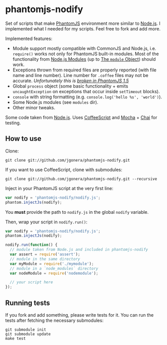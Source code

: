phantomjs-nodify
================

Set of scripts that make [PhantomJS](http://www.phantomjs.org/) environment
more similar to [Node.js](http://nodejs.org/).
I implemented what I needed for my scripts. Feel free to fork and add more.

Implemented features:

* Module support mostly compatible with CommonJS and Node.js, i.e. `require()`
  works not only for PhantomJS built-in modules. Most of the functionality from
  [Node.js Modules](http://nodejs.org/api/modules.html) (up to
  [The `module` Object](http://nodejs.org/api/modules.html#modules_the_module_object))
  should work.
* Exceptions thrown from required files are properly reported (with file name
  and line number). Line number for `.coffee` files may not be accurate.
  _Unfortunately this is [broken in PhantomJS 1.5](http://code.google.com/p/phantomjs/issues/detail?id=510)_
* Global `process` object (some basic functionality + emits `uncaughtException`
  on exceptions that occur inside `setTimeout` blocks).
* `console` with string formatting (e.g. `console.log('hello %s', 'world')`).
* Some Node.js modules (see `modules` dir).
* Other minor tweaks.

Some code taken from [Node.js](http://nodejs.org/).
Uses [CoffeeScript](http://jashkenas.github.com/coffee-script/)
and [Mocha](http://visionmedia.github.com/mocha/) + [Chai](http://chaijs.com/)
for testing.


How to use
----------

Clone:

    git clone git://github.com/jgonera/phantomjs-nodify.git

If you want to use CoffeeScript, clone with submodules:

    git clone git://github.com/jgonera/phantomjs-nodify.git --recursive

Inject in your PhantomJS script at the very first line:

```js
var nodify = 'phantomjs-nodify/nodify.js';
phantom.injectJs(nodify);
```

You **must** provide the path to `nodify.js` in the global `nodify` variable.

Then, wrap your script in `nodify.run()`:

```js
var nodify = 'phantomjs-nodify/nodify.js';
phantom.injectJs(nodify);

nodify.run(function() {
  // module taken from Node.js and included in phantomjs-nodify
  var assert = require('assert');
  // module in the same directory
  var myModule = require('./mymodule');
  // module in a `node_modules` directory
  var nodeModule = require('nodemodule');

  // your script here
});
```

Running tests
-------------

If you fork and add something, please write tests for it.
You can run the tests after fetching the necessary submodules:

    git submodule init
    git submodule update
    make test

